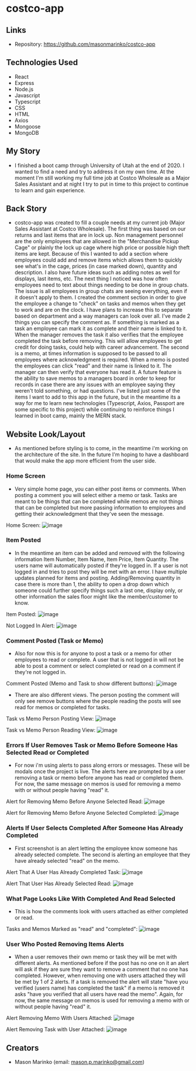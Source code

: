 # costco-app
 
## Links
* Repository: https://github.com/masonmarinko/costco-app

## Technologies Used
* React
* Express
* Node.js
* Javascript
* Typescript
* CSS
* HTML
* Axios
* Mongoose
* MongoDB

## My Story

- I finished a boot camp through University of Utah at the end of 2020. I wanted to find a need and try to address it on my own time. At the moment I'm still working my full time job at Costco Wholesale as a Major Sales Assistant and at night I try to put in time to this project to continue to learn and gain experience.

## Back Story

- costco-app was created to fill a couple needs at my current job (Major Sales Assistant at Costco Wholesale). The first thing was based on our returns and last items that are in lock up. Non management personnel are the only employees that are allowed in the "Merchandise Pickup Cage" or plainly the lock up cage where high price or possible high theft items are kept. Because of this I wanted to add a section where employees could add and remove items which allows them to quickly see what's in the cage, prices (in case marked down), quantity and description. I also have future ideas such as adding notes as well for displays, last items, etc. The next thing I noticed was how often employees need to text about things needing to be done in group chats. The issue is all employees in group chats are seeing everything, even if it doesn't apply to them. I created the comment section in order to give the employee a change to "check" on tasks and memos when they get to work and are on the clock. I have plans to increase this to separate based on department and a way managers can look over all. I've made 2 things you can specify the comment as. If something is marked as a task an employee can mark it as complete and their name is linked to it. When the manager removes the task it also verifies that the employee completed the task before removing. This will allow employees to get credit for doing tasks, could help with career advancement. The second is a memo, at times information is supposed to be passed to all employees where acknowledgment is required. When a memo is posted the employees can click "read" and their name is linked to it. The manager can then verify that everyone has read it. A future feature is the ability to save memos to a managers board in order to keep for records in case there are any issues with an employee saying they weren't told something, or had questions. I've listed just some of the items I want to add to this app in the future, but in the meantime its a way for me to learn new technologies (Typescript, Axios, Passport are some specific to this project) while continuing to reinforce things I learned in boot camp, mainly the MERN stack.


## Website Look/Layout

- As mentioned before styling is to come, in the meantime i'm working on the architecture of the site. In the future I'm hoping to have a dashboard that would make the app more efficient from the user side.


### Home Screen

- Very simple home page, you can either post items or comments. When posting a comment you will select either a memo or task. Tasks are meant to be things that can be completed while memos are not things that can be completed but more passing information to employees and getting their acknowledgment that they've seen the message.

Home Screen: 
![image](./assets/images/home_page_nothing.png)


### Item Posted

- In the meantime an item can be added and removed with the following information Item Number, Item Name, Item Price, Item Quantity. The users name will automatically posted if they're logged in. If a user is not logged in and tries to post they will be met with an error. I have multiple updates planned for items and posting. Adding/Removing quantity in case there is more than 1, the ability to open a drop down which someone could further specify things such a last one, display only, or other information the sales floor might like the member/customer to know.

Item Posted: 
![image](./assets/images/home_page_item_posted.png)

Not Logged In Alert: 
![image](./assets/images/posting_not_loggedin.png)


### Comment Posted (Task or Memo)

- Also for now this is for anyone to post a task or a memo for other employees to read or complete. A user that is not logged in will not be able to post a comment or select completed or read on a comment if they're not logged in.

Comment Posted (Memo and Task to show different buttons): 
![image](./assets/images/home_page_comment_posted.png)


- There are also different views. The person posting the comment will only see remove buttons where the people reading the posts will see read for memos or completed for tasks.

Task vs Memo Person Posting View: 
![image](./assets/images/task_vs_memo_poster_view.png)

Task vs Memo Person Reading View: 
![image](./assets/images/task_vs_memo_reader_view.png)


### Errors If User Removes Task or Memo Before Someone Has Selected Read or Completed

- For now i'm using alerts to pass along errors or messages. These will be modals once the project is live. The alerts here are prompted by a user removing a task or memo before anyone has read or completed them. For now, the same message on memos is used for removing a memo with or without people having "read" it.

Alert for Removing Memo Before Anyone Selected Read: 
![image](./assets/images/alert_remove_memo_before_selected.png)

Alert for Removing Memo Before Anyone Selected Completed: 
![image](./assets/images/alert_remove_task_before_selected.png)


### Alerts If User Selects Completed After Someone Has Already Completed

- First screenshot is an alert letting the employee know someone has already selected complete. The second is alerting an employee that they have already selected "read" on the memo.

Alert That A User Has Already Completed Task: 
![image](./assets/images/trying_to_complete_task_already_completed.png)

Alert That User Has Already Selected Read: 
![image](./assets/images/already_read_memo.png)


### What Page Looks Like With Completed And Read Selected

- This is how the comments look with users attached as either completed or read.

Tasks and Memos Marked as "read" and "completed": 
![image](./assets/images/marked_as_read_completed_reader_view.png.png)


### User Who Posted Removing Items Alerts

- When a user removes their own memo or task they will be met with different alerts. As mentioned before if the post has no one on it an alert will ask if they are sure they want to remove a comment that no one has completed. However, when removing one with users attached they will be met by 1 of 2 alerts. If a task is removed the alert will state "have you verified (users name) has completed the task" if a memo is removed it asks "have you verified that all users have read the memo". Again, for now, the same message on memos is used for removing a memo with or without people having "read" it.

Alert Removing Memo With Users Attached: 
![image](./assets/images/alert_remove_memo_before_selected.png)

Alert Removing Task with User Attached: 
![image](./assets/images/remove_task_poster_view_completed.png)


## Creators
- Mason Marinko (email: mason.p.marinko@gmail.com)
